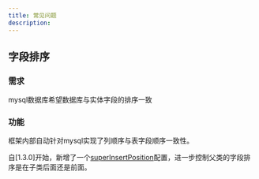 ```yaml
---
title: 常见问题
description:
---
```


## 字段排序

### 需求

mysql数据库希望数据库与实体字段的排序一致

### 功能

框架内部自动针对mysql实现了列顺序与表字段顺序一致性。

自[1.3.0]开始，新增了一个[superInsertPosition](/配置.html#super-insert-position)配置，进一步控制父类的字段排序是在子类后面还是前面。
